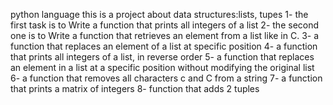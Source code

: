 python language
this is a project about data structures:lists, tupes
1- the first task is to Write a function that prints all integers of a list
2- the second one is to Write a function that retrieves an element from a list like in C.
3- a function that replaces an element of a list at specific position
4- a function that prints all integers of a list, in reverse order
5- a function that replaces an element in a list at a specific position without modifying the original list
6- a function that removes all characters c and C from a string
7- a function that prints a matrix of integers
8- function that adds 2 tuples 
